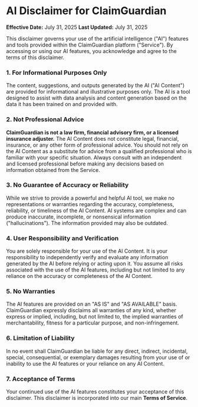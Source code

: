 
# AI Disclaimer for ClaimGuardian

**Effective Date:** July 31, 2025
**Last Updated:** July 31, 2025

This disclaimer governs your use of the artificial intelligence ("AI") features and tools provided within the ClaimGuardian platform ("Service"). By accessing or using our AI features, you acknowledge and agree to the terms of this disclaimer.

### 1. For Informational Purposes Only

The content, suggestions, and outputs generated by the AI ("AI Content") are provided for informational and illustrative purposes only. The AI is a tool designed to assist with data analysis and content generation based on the data it has been trained on and provided with.

### 2. Not Professional Advice

**ClaimGuardian is not a law firm, financial advisory firm, or a licensed insurance adjuster.** The AI Content does not constitute legal, financial, insurance, or any other form of professional advice. You should not rely on the AI Content as a substitute for advice from a qualified professional who is familiar with your specific situation. Always consult with an independent and licensed professional before making any decisions based on information obtained from the Service.

### 3. No Guarantee of Accuracy or Reliability

While we strive to provide a powerful and helpful AI tool, we make no representations or warranties regarding the accuracy, completeness, reliability, or timeliness of the AI Content. AI systems are complex and can produce inaccurate, incomplete, or nonsensical information ("hallucinations"). The information provided may also be outdated.

### 4. User Responsibility and Verification

You are solely responsible for your use of the AI Content. It is your responsibility to independently verify and evaluate any information generated by the AI before relying or acting upon it. You assume all risks associated with the use of the AI features, including but not limited to any reliance on the accuracy or completeness of the AI Content.

### 5. No Warranties

The AI features are provided on an "AS IS" and "AS AVAILABLE" basis. ClaimGuardian expressly disclaims all warranties of any kind, whether express or implied, including, but not limited to, the implied warranties of merchantability, fitness for a particular purpose, and non-infringement.

### 6. Limitation of Liability

In no event shall ClaimGuardian be liable for any direct, indirect, incidental, special, consequential, or exemplary damages resulting from your use of or inability to use the AI features or your reliance on any AI Content.

### 7. Acceptance of Terms

Your continued use of the AI features constitutes your acceptance of this disclaimer. This disclaimer is incorporated into our main **Terms of Service**.
